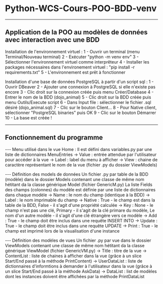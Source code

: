 # Python-WCS-Cours-POO-BDD-venv

-------------------------------------------------------------------------
Application de la POO au modèles de données avec interaction avec une BDD
-------------------------------------------------------------------------


Installation de l'environnement virtuel :
1 - Ouvrir un terminal (menu Terminal/Nouveau terminal)
2 - Exécuter "python -m venv env"
3 - Sélectionner l'environnement virtuel comme interprêteur
4 - Installer les packages nécessaires dans l'environement virtuel : 
    "pip install -r requirements.txt"
5 - L'environnement est prêt à fonctionner


Installation d'une base de données PostgreSQL à partir d'un script sql :
1 - Ouvrir DBeaver
2 - Ajouter une connexion à PostgreSQL si elle n'existe pas encore
3 - Clic droit sur la connexion créée puis menu Créer/Database
4 - Entrer le nom de la BDD (dojo_animal)
5 - Clic droit sur la BDD créée puis menu Outils/Execute script
6 - Dans Input file : sélectionner le fichier .sql désiré (dojo_animal.sql)
7 - Clic sur le bouton Client...
8 - Pour Native client, sélectionner "PostgreSQL binaries" puis OK
9 - Clic sur le bouton Démarrer
10 - La base est créée !


---------------------------
Fonctionnement du programme
---------------------------

--- Menu utilisé dans le vue Home :
Il est défini dans variables.py par une liste de dictionnaires MenuEntries
→ Value : entrée attendue par l'utilisateur pour accéder à la vue
→ Label : label du menu à afficher
→ View : chaine de caractère représentant le nom de la vue (fichier .py du dossier ViewModels)

--- Définition des models de données
Un fichier .py par table de la BDD (modèle) dans le dossier Models contenant une classe de même nom hétitant da la classe générique Model (fichier GenericM.py)
La liste Fields des champs (colonnes) du modèle est définie par une liste de dictionnaires dans chaque modèle
→ Name : le nom du champ (identique à la BDD)
→ Label : le nom imprimable du champ
→ Native : True - le champ est dans la table de la BDD, False - il s'agit d'une propriété calculée
→ Key : None - le champ n'est pas une clé, Primary - il s'agit de la clé primare du modèle, Le nom d'un autre modèle - il s'agit d'une clé étrangère vers ce modèle
→ Add : True - le champ doit être inclus dans une requête INSERT INTO
→ Update : True - le champ doit être inclus dans une requête UPDATE
→ Print : True - le champ est imprimé lors de la visualisation d'une instance

--- Définition des modèles de vues
Un fichier .py par vue dans le dossier ViewModels contenant une classe de même nom hétitant da la classe générique ViewModel (fichier GenericVM.py)
→ Title : titre de la vue
→ ContentList : liste de chaines à afficher dans la vue (grâce à un slice Start/End passé à la méthode PrintContent)
→ UserDataList : liste de dictionnaires d'informtions à demander à l'utilisateur dans la vue (grâce à un slice Start/End passé à la méthode AskData)
→ DataList : list de modèles dont les instances doivent être affichées par la méthode PrintDataList
